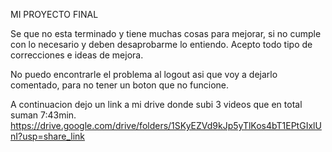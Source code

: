 MI PROYECTO FINAL

Se que no esta terminado y tiene muchas cosas para mejorar, si no cumple con lo necesario y deben desaprobarme lo entiendo. Acepto todo tipo de correcciones e ideas de mejora.

No puedo encontrarle el problema al logout asi que voy a dejarlo comentado, para no tener un boton que no funcione.

A continuacion dejo un link a mi drive donde subi 3 videos que en total suman 7:43min.
https://drive.google.com/drive/folders/1SKyEZVd9kJp5yTlKos4bT1EPtGIxlUnI?usp=share_link
